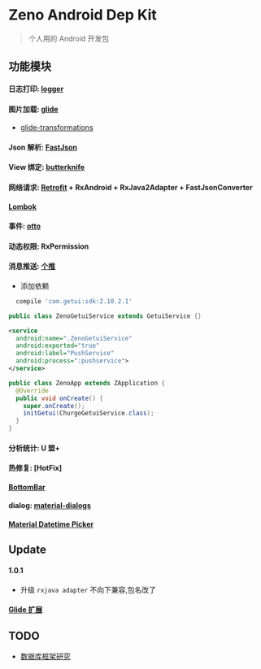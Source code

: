 # Zeno Android Dep Kit
> 个人用的 Android 开发包

##  功能模块

#### 日志打印: [logger](https://github.com/orhanobut/logger)
#### 图片加载: [glide](https://github.com/bumptech/glide)

- [glide-transformations](https://github.com/wasabeef/glide-transformations)

#### Json 解析: [FastJson](https://github.com/alibaba/fastjson)
#### View 绑定: [butterknife](https://github.com/JakeWharton/butterknife)
#### 网络请求: [Retrofit](http://square.github.io/retrofit/) + RxAndroid + RxJava2Adapter + FastJsonConverter
#### [Lombok](https://projectlombok.org/)
#### 事件: [otto](https://github.com/square/otto)
#### 动态权限: RxPermission
#### 消息推送: [个推](http://docs.getui.com/mobile/android/androidstudio_maven/)

- 添加依赖
```groovy
  compile 'com.getui:sdk:2.10.2.1'
```

```java
public class ZenoGetuiService extends GetuiService {}
```

```xml
<service
  android:name=".ZenoGetuiService"
  android:exported="true"
  android:label="PushService"
  android:process=":pushservice">
</service>
```

```java
public class ZenoApp extends ZApplication {
  @Override
  public void onCreate() {
    super.onCreate();
    initGetui(ChurgoGetuiService.class);
  }
}
```


#### 分析统计: U 盟+
#### 热修复: [HotFix]

#### [BottomBar](https://github.com/roughike/BottomBar)
#### dialog: [material-dialogs](https://github.com/afollestad/material-dialogs)
#### [Material Datetime Picker](https://github.com/wdullaer/MaterialDateTimePicker)

## Update

#### 1.0.1

- 升级 `rxjava adapter` 不向下兼容,包名改了

#### [Glide 扩展](./docs/glide.md)


## TODO

- [数据库框架研究](https://www.zhihu.com/question/46449188?sort=created)
